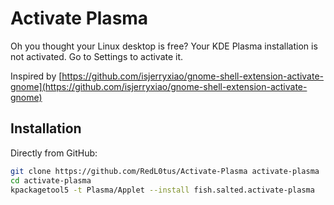 Activate Plasma
===============

Oh you thought your Linux desktop is free?
Your KDE Plasma installation is not activated. Go to Settings to activate it.

Inspired by [https://github.com/isjerryxiao/gnome-shell-extension-activate-gnome](https://github.com/isjerryxiao/gnome-shell-extension-activate-gnome)

Installation
------------

Directly from GitHub:

```bash
git clone https://github.com/RedL0tus/Activate-Plasma activate-plasma
cd activate-plasma
kpackagetool5 -t Plasma/Applet --install fish.salted.activate-plasma
```
